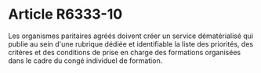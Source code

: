 # Article R6333-10

<p align="left">
  Les organismes paritaires agréés doivent créer un service dématérialisé qui publie au sein d'une rubrique dédiée et identifiable la liste des priorités, des critères et des conditions de prise en charge des formations organisées dans le cadre du congé individuel de formation. <br /> <br /> <br />
</p>